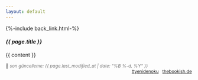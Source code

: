 ```yaml
---
layout: default
---
```

<!-- page: 'bookshelf' -->
<span class="link1">{%-include back_link.html-%}</span>

<i><h4>{{ page.title }}</h4></i>

{{ content }}

  <span style="text-align: left; font-size: 85%; color: #777; cursor: default;">
   🌿 <em>son güncelleme: {{ page.last_modified_at | date: "%B %-d, %Y" }}</em> &nbsp;
</span> 
 <span class="link1" style="text-align: right; float: right; font-size: 85%;">
     <a href="/worth-rereading">#yenidenoku</a> &nbsp;
     <a href='https://www.thebookish.de/'>thebookish.de</a></i>
    </span>
